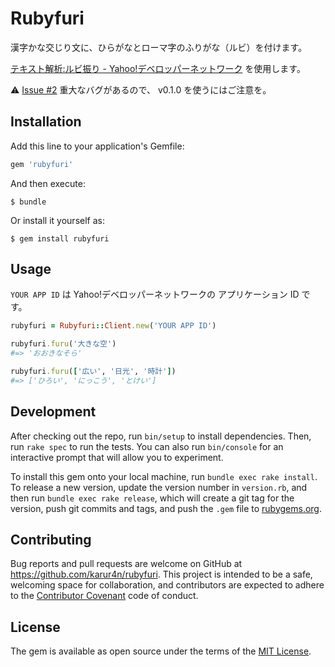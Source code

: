 # Rubyfuri

漢字かな交じり文に、ひらがなとローマ字のふりがな（ルビ）を付けます。

[テキスト解析:ルビ振り - Yahoo!デベロッパーネットワーク](http://developer.yahoo.co.jp/webapi/jlp/furigana/v1/furigana.html) を使用します。

:warning: [Issue #2](https://github.com/karur4n/rubyfuri/issues/2) 重大なバグがあるので、 v0.1.0 を使うにはご注意を。

## Installation

Add this line to your application's Gemfile:

```ruby
gem 'rubyfuri'
```

And then execute:

    $ bundle

Or install it yourself as:

    $ gem install rubyfuri

## Usage

``YOUR APP ID`` は Yahoo!デベロッパーネットワークの アプリケーション ID です。

```ruby
rubyfuri = Rubyfuri::Client.new('YOUR APP ID')

rubyfuri.furu('大きな空')
#=> 'おおきなそら'

rubyfuri.furu(['広い', '日光', '時計'])
#=> ['ひろい', 'にっこう', 'とけい']
```

## Development

After checking out the repo, run `bin/setup` to install dependencies. Then, run `rake spec` to run the tests. You can also run `bin/console` for an interactive prompt that will allow you to experiment.

To install this gem onto your local machine, run `bundle exec rake install`. To release a new version, update the version number in `version.rb`, and then run `bundle exec rake release`, which will create a git tag for the version, push git commits and tags, and push the `.gem` file to [rubygems.org](https://rubygems.org).

## Contributing

Bug reports and pull requests are welcome on GitHub at https://github.com/karur4n/rubyfuri. This project is intended to be a safe, welcoming space for collaboration, and contributors are expected to adhere to the [Contributor Covenant](contributor-covenant.org) code of conduct.


## License

The gem is available as open source under the terms of the [MIT License](http://opensource.org/licenses/MIT).
